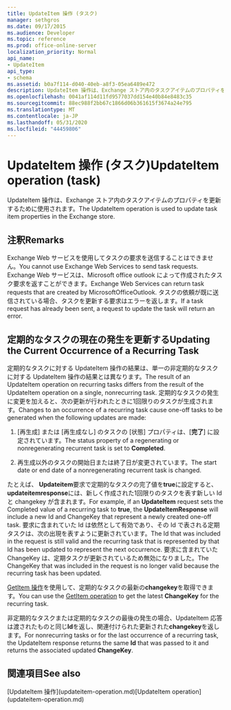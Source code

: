 ```yaml
---
title: UpdateItem 操作 (タスク)
manager: sethgros
ms.date: 09/17/2015
ms.audience: Developer
ms.topic: reference
ms.prod: office-online-server
localization_priority: Normal
api_name:
- UpdateItem
api_type:
- schema
ms.assetid: b0a7f114-d040-40eb-a8f3-05ea6489e472
description: UpdateItem 操作は、Exchange ストア内のタスクアイテムのプロパティを更新するために使用されます。
ms.openlocfilehash: 0041af114d11fd9577037dd154e40b84e8483c35
ms.sourcegitcommit: 88ec988f2bb67c1866d06b361615f3674a24e795
ms.translationtype: MT
ms.contentlocale: ja-JP
ms.lasthandoff: 05/31/2020
ms.locfileid: "44459806"
---
```

# <a name="updateitem-operation-task"></a><span data-ttu-id="feb39-103">UpdateItem 操作 (タスク)</span><span class="sxs-lookup"><span data-stu-id="feb39-103">UpdateItem operation (task)</span></span>

<span data-ttu-id="feb39-104">UpdateItem 操作は、Exchange ストア内のタスクアイテムのプロパティを更新するために使用されます。</span><span class="sxs-lookup"><span data-stu-id="feb39-104">The UpdateItem operation is used to update task item properties in the Exchange store.</span></span>
  
## <a name="remarks"></a><span data-ttu-id="feb39-105">注釈</span><span class="sxs-lookup"><span data-stu-id="feb39-105">Remarks</span></span>

<span data-ttu-id="feb39-106">Exchange Web サービスを使用してタスクの要求を送信することはできません。</span><span class="sxs-lookup"><span data-stu-id="feb39-106">You cannot use Exchange Web Services to send task requests.</span></span> <span data-ttu-id="feb39-107">Exchange Web サービスは、Microsoft office outlook によって作成されたタスク要求を返すことができます。</span><span class="sxs-lookup"><span data-stu-id="feb39-107">Exchange Web Services can return task requests that are created by MicrosoftOfficeOutlook.</span></span> <span data-ttu-id="feb39-108">タスクの依頼が既に送信されている場合、タスクを更新する要求はエラーを返します。</span><span class="sxs-lookup"><span data-stu-id="feb39-108">If a task request has already been sent, a request to update the task will return an error.</span></span>
  
## <a name="updating-the-current-occurrence-of-a-recurring-task"></a><span data-ttu-id="feb39-109">定期的なタスクの現在の発生を更新する</span><span class="sxs-lookup"><span data-stu-id="feb39-109">Updating the Current Occurrence of a Recurring Task</span></span>

<span data-ttu-id="feb39-110">定期的なタスクに対する UpdateItem 操作の結果は、単一の非定期的なタスクに対する UpdateItem 操作の結果とは異なります。</span><span class="sxs-lookup"><span data-stu-id="feb39-110">The result of an UpdateItem operation on recurring tasks differs from the result of the UpdateItem operation on a single, nonrecurring task.</span></span> <span data-ttu-id="feb39-111">定期的なタスクの発生に変更を加えると、次の更新が行われたときに1回限りのタスクが生成されます。</span><span class="sxs-lookup"><span data-stu-id="feb39-111">Changes to an occurrence of a recurring task cause one-off tasks to be generated when the following updates are made:</span></span>
  
1. <span data-ttu-id="feb39-112">[再生成] または [再生成なし] のタスクの [状態] プロパティは、[**完了**] に設定されています。</span><span class="sxs-lookup"><span data-stu-id="feb39-112">The status property of a regenerating or nonregenerating recurrent task is set to **Completed**.</span></span>
    
2. <span data-ttu-id="feb39-113">再生成以外のタスクの開始日または終了日が変更されています。</span><span class="sxs-lookup"><span data-stu-id="feb39-113">The start date or end date of a nonregenerating recurrent task is changed.</span></span>
    
<span data-ttu-id="feb39-114">たとえば、 **Updateitem**要求で定期的なタスクの完了値を**true**に設定すると、 **updateitemresponse**には、新しく作成された1回限りのタスクを表す新しい Id と changekey が含まれます。</span><span class="sxs-lookup"><span data-stu-id="feb39-114">For example, if an **UpdateItem** request sets the Completed value of a recurring task to **true**, the **UpdateItemResponse** will include a new Id and ChangeKey that represent a newly created one-off task.</span></span> <span data-ttu-id="feb39-115">要求に含まれていた Id は依然として有効であり、その Id で表される定期タスクは、次の出現を表すように更新されています。</span><span class="sxs-lookup"><span data-stu-id="feb39-115">The Id that was included in the request is still valid and the recurring task that is represented by that Id has been updated to represent the next occurrence.</span></span> <span data-ttu-id="feb39-116">要求に含まれていた ChangeKey は、定期タスクが更新されているため無効になりました。</span><span class="sxs-lookup"><span data-stu-id="feb39-116">The ChangeKey that was included in the request is no longer valid because the recurring task has been updated.</span></span> 
  
<span data-ttu-id="feb39-117">[GetItem 操作](getitem-operation.md)を使用して、定期的なタスクの最新の**changekey**を取得できます。</span><span class="sxs-lookup"><span data-stu-id="feb39-117">You can use the [GetItem operation](getitem-operation.md) to get the latest **ChangeKey** for the recurring task.</span></span> 
  
<span data-ttu-id="feb39-118">非定期的なタスクまたは定期的なタスクの最後の発生の場合、UpdateItem 応答は渡されたものと同じ**Id**を返し、関連付けられた更新された**changekey**を返します。</span><span class="sxs-lookup"><span data-stu-id="feb39-118">For nonrecurring tasks or for the last occurrence of a recurring task, the UpdateItem response returns the same **Id** that was passed to it and returns the associated updated **ChangeKey**.</span></span>
  
## <a name="see-also"></a><span data-ttu-id="feb39-119">関連項目</span><span class="sxs-lookup"><span data-stu-id="feb39-119">See also</span></span>



<span data-ttu-id="feb39-120">
  [UpdateItem 操作](updateitem-operation.md)</span><span class="sxs-lookup"><span data-stu-id="feb39-120">[UpdateItem operation](updateitem-operation.md)</span></span>

